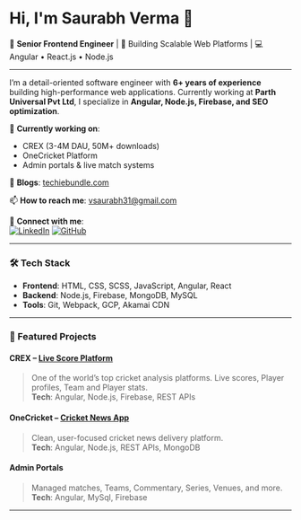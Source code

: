 # Hi, I'm Saurabh Verma 👋

🚀 **Senior Frontend Engineer** | 🏏 Building Scalable Web Platforms | 💻 Angular • React.js • Node.js

---

I’m a detail-oriented software engineer with **6+ years of experience** building high-performance web applications. Currently working at **Parth Universal Pvt Ltd**, I specialize in **Angular, Node.js, Firebase, and SEO optimization**.

🔭 **Currently working on**:
- CREX (3-4M DAU, 50M+ downloads)
- OneCricket Platform
- Admin portals & live match systems

📝 **Blogs**: [techiebundle.com](https://techiebundle.com)

📫 **How to reach me**: [vsaurabh31@gmail.com](mailto:vsaurabh31@gmail.com)

🔗 **Connect with me**:  
[![LinkedIn](https://img.shields.io/badge/LinkedIn-blue?logo=linkedin&style=flat-square)](https://www.linkedin.com/in/saurabh-verma-32886a139/)
[![GitHub](https://img.shields.io/badge/GitHub-grey?logo=github&style=flat-square)](https://github.com/vsaurabh31)

---

### 🛠️ Tech Stack

- **Frontend**: HTML, CSS, SCSS, JavaScript, Angular, React
- **Backend**: Node.js, Firebase, MongoDB, MySQL
- **Tools**: Git, Webpack, GCP, Akamai CDN

---

### 📌 Featured Projects

#### CREX – [Live Score Platform](https://crex.com)
> One of the world’s top cricket analysis platforms. Live scores, Player profiles, Team and Player stats.  
**Tech**: Angular, Node.js, Firebase, REST APIs

#### OneCricket – [Cricket News App](https://cricket.one)
> Clean, user-focused cricket news delivery platform.  
**Tech**: Angular, Node.js, REST APIs, MongoDB

#### Admin Portals
> Managed matches, Teams, Commentary, Series, Venues, and more.  
**Tech**: Angular, MySql, Firebase

---

